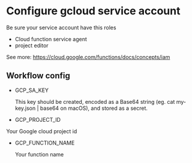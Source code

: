 # Configure gcloud service account

Be sure your service account have this roles

- Cloud function service agent
- project editor

See more: https://cloud.google.com/functions/docs/concepts/iam

## Workflow config

- GCP_SA_KEY

  This key should be created, encoded as a Base64 string (eg. cat my-key.json | base64 on macOS), and stored as a secret.

- GCP_PROJECT_ID

Your Google cloud project id

- GCP_FUNCTION_NAME

  Your function name

